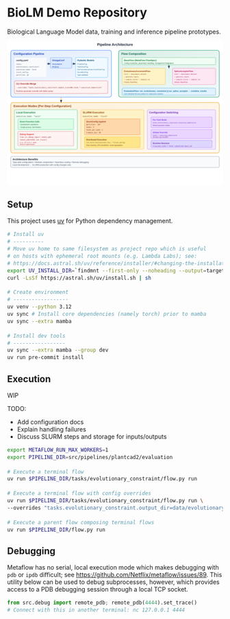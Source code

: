 # BioLM Demo Repository

Biological Language Model data, training and inference pipeline prototypes.

![Pipeline Architecture](docs/architecture.svg)

## Setup

This project uses [uv](https://docs.astral.sh/uv/) for Python dependency management.

```bash
# Install uv
# ----------
# Move uv home to same filesystem as project repo which is useful
# on hosts with ephemeral root mounts (e.g. Lambda Labs); see:
# https://docs.astral.sh/uv/reference/installer/#changing-the-installation-path
export UV_INSTALL_DIR=`findmnt --first-only --noheading --output=target --target .`
curl -LsSf https://astral.sh/uv/install.sh | sh

# Create environment
# ------------------
uv venv --python 3.12
uv sync # Install core dependencies (namely torch) prior to mamba
uv sync --extra mamba

# Install dev tools
# -----------------
uv sync --extra mamba --group dev
uv run pre-commit install
```

## Execution

WIP

TODO:
- Add configuration docs 
- Explain handling failures
- Discuss SLURM steps and storage for inputs/outputs

```bash
export METAFLOW_RUN_MAX_WORKERS=1
export PIPELINE_DIR=src/pipelines/plantcad2/evaluation

# Execute a terminal flow
uv run $PIPELINE_DIR/tasks/evolutionary_constraint/flow.py run

# Execute a terminal flow with config overrides
uv run $PIPELINE_DIR/tasks/evolutionary_constraint/flow.py run \
--overrides "tasks.evolutionary_constraint.output_dir=data/evolutionary_constraint_override"

# Execute a parent flow composing terminal flows
uv run $PIPELINE_DIR/flow.py run
```

## Debugging

Metaflow has no serial, local execution mode which makes debugging with `pdb` or `ipdb` difficult; see https://github.com/Netflix/metaflow/issues/89.  This utility below can be used to debug subprocesses, however, which provides access to a PDB debugging session through a local TCP socket.

```python
from src.debug import remote_pdb; remote_pdb(4444).set_trace()
# Connect with this in another terminal: nc 127.0.0.1 4444
```
